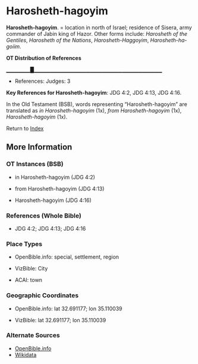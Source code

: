 # Harosheth-hagoyim
**Harosheth-hagoyim**. 
= location in north of Israel; residence of Sisera, army commander of Jabin king of Hazor. 
Other forms include: 
*Harosheth of the Gentiles*, *Harosheth of the Nations*, *Harosheth-Haggoyim*, *Harosheth-ha-goiim*. 


**OT Distribution of References**

▁▁▁▁▁▁█▁▁▁▁▁▁▁▁▁▁▁▁▁▁▁▁▁▁▁▁▁▁▁▁▁▁▁▁▁▁▁▁
* References: Judges: 3



**Key References for Harosheth-hagoyim**: 
JDG 4:2, JDG 4:13, JDG 4:16. 


In the Old Testament (BSB), words representing “Harosheth-hagoyim” are translated as 
*in Harosheth-hagoyim* (1x), *from Harosheth-hagoyim* (1x), *Harosheth-hagoyim* (1x). 




Return to [Index](00-Index.md)

## More Information

### OT Instances (BSB)

* in Harosheth-hagoyim (JDG 4:2)

* from Harosheth-hagoyim (JDG 4:13)

* Harosheth-hagoyim (JDG 4:16)



### References (Whole Bible)

* JDG 4:2; JDG 4:13; JDG 4:16


### Place Types

* OpenBible.info: special, settlement, region

* VizBible: City

* ACAI: town



### Geographic Coordinates

* OpenBible.info: lat 32.691177; lon 35.110039

* VizBible: lat 32.691177; lon 35.110039



### Alternate Sources

* [OpenBible.info](https://www.openbible.info/geo/ancient/a49c017)
* [Wikidata](http://www.wikidata.org/entity/Q2920321)



